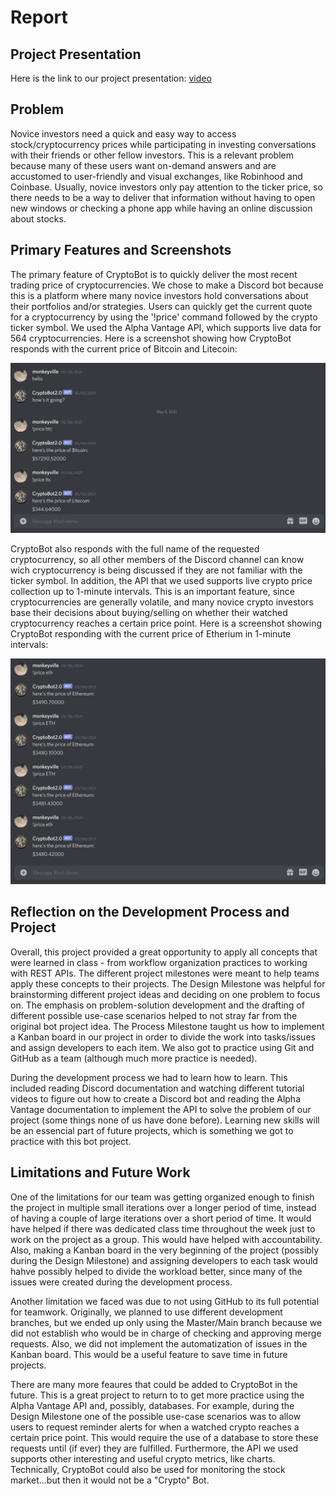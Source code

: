 # Report

## Project Presentation

Here is the link to our project presentation: [video](https://www.youtube.com/watch?v=9Jw5FSSxyYY) 

## Problem

 Novice investors need a quick and easy way to access stock/cryptocurrency prices while participating in investing conversations with their friends or other fellow investors. This is a relevant problem because many of these users want on-demand answers and are accustomed to user-friendly and visual exchanges, like Robinhood and Coinbase. Usually, novice investors only pay attention to the ticker price, so there needs to be a way to deliver that information without having to open new windows or checking a phone app while having an online discussion about stocks.

## Primary Features and Screenshots

The primary feature of CryptoBot is to quickly deliver the most recent trading price of cryptocurrencies. We chose to make a Discord bot because this is a platform where many novice investors hold conversations about their portfolios and/or strategies. Users can quickly get the current quote for a cryptocurrency by using the '!price' command followed by the crypto ticker symbol. We used the Alpha Vantage API, which supports live data for 564 cryptocurrencies. Here is a screenshot showing how CryptoBot responds with the current price of Bitcoin and Litecoin:

![btc](img/btc.png)

CryptoBot also responds with the full name of the requested cryptocurrency, so all other members of the Discord channel can know wich cryptocurrency is being discussed if they are not familiar with the ticker symbol. In addition, the API that we used supports live crypto price collection up to 1-minute intervals. This is an important feature, since cryptocurrencies are generally volatile, and many novice crypto investors base their decisions about buying/selling on whether their watched cryptocurrency reaches a certain price point. Here is a screenshot showing CryptoBot responding with the current price of Etherium in 1-minute intervals:

![eth](img/eth.png)

## Reflection on the Development Process and Project

Overall, this project provided a great opportunity to apply all concepts that were learned in class - from workflow organization practices to working with REST APIs. The different project milestones were meant to help teams apply these concepts to their projects. The Design Milestone was helpful for brainstorming different project ideas and deciding on one problem to focus on. The emphasis on problem-solution development and the drafting of different possible use-case scenarios helped to not stray far from the original bot project idea. The Process Milestone taught us how to implement a Kanban board in our project in order to divide the work into tasks/issues and assign developers to each item. We also got to practice using Git and GitHub as a team (although much more practice is needed). 

During the development process we had to learn how to learn. This included reading Discord documentation and watching different tutorial videos to figure out how to create a Discord bot and reading the Alpha Vantage documentation to implement the API to solve the problem of our project (some things none of us have done before). Learning new skills will be an essencial part of future projects, which is something we got to practice with this bot project.

## Limitations and Future Work

One of the limitations for our team was getting organized enough to finish the project in multiple small iterations over a longer period of time, instead of having a couple of large iterations over a short period of time. It would have helped if there was dedicated class time throughout the week just to work on the project as a group. This would have helped with accountability. Also, making a Kanban board in the very beginning of the project (possibly during the Design Milestone) and assigning developers to each task would hahve possibly helped to divide the workload better, since many of the issues were created during the development process. 

Another limitation we faced was due to not using GitHub to its full potential for teamwork. Originally, we planned to use different development branches, but we ended up only using the Master/Main branch because we did not establish who would be in charge of checking and approving merge requests. Also, we did not implement the automatization of issues in the Kanban board. This would be a useful feature to save time in future projects.

There are many more feaures that could be added to CryptoBot in the future. This is a great project to return to to get more practice using the Alpha Vantage API and, possibly, databases. For example, during the Design Milestone one of the possible use-case scenarios was to allow users to request reminder alerts for when a watched crypto reaches a certain price point. This would require the use of  a database to store these requests until (if ever) they are fulfilled. Furthermore, the API we used supports other interesting and useful crypto metrics, like charts. Technically, CryptoBot could also be used for monitoring the stock market...but then it would not be a "Crypto" Bot.